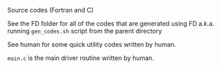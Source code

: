 Source codes (Fortran and C)

See the FD folder for all of the codes that are generated using FD 
a.k.a. running ``gen_codes.sh`` script from the parent directory

See human for some quick utility codes written by human.

``main.c`` is the main driver routine written by human.

